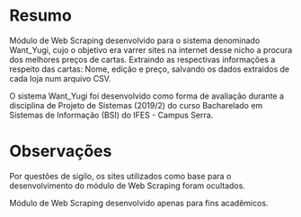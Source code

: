 # Resumo
Módulo de Web Scraping desenvolvido para o sistema denominado Want_Yugi, cujo o objetivo era varrer sites na internet desse nicho a procura dos melhores preços de cartas. Extraindo as respectivas informações a respeito das cartas: Nome, edição e preço, salvando os dados extraidos de cada loja num arquivo CSV.

O sistema Want_Yugi foi desenvolvido como forma de avaliação durante a disciplina de Projeto de Sistemas (2019/2) do curso Bacharelado em Sistemas de Informação (BSI) do IFES - Campus Serra.

# Observações
Por questões de sigilo, os sites utilizados como base para o desenvolvimento do módulo de Web Scraping foram ocultados. 

Módulo de Web Scraping desenvolvido apenas para fins acadêmicos. 
